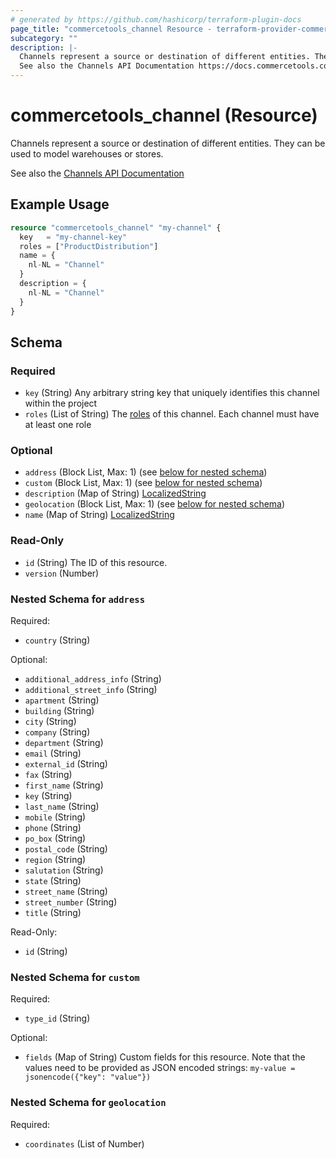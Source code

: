 ```yaml
---
# generated by https://github.com/hashicorp/terraform-plugin-docs
page_title: "commercetools_channel Resource - terraform-provider-commercetools"
subcategory: ""
description: |-
  Channels represent a source or destination of different entities. They can be used to model warehouses or stores.
  See also the Channels API Documentation https://docs.commercetools.com/api/projects/channels
---
```


# commercetools_channel (Resource)

Channels represent a source or destination of different entities. They can be used to model warehouses or stores.

See also the [Channels API Documentation](https://docs.commercetools.com/api/projects/channels)

## Example Usage

```terraform
resource "commercetools_channel" "my-channel" {
  key   = "my-channel-key"
  roles = ["ProductDistribution"]
  name = {
    nl-NL = "Channel"
  }
  description = {
    nl-NL = "Channel"
  }
}
```

<!-- schema generated by tfplugindocs -->
## Schema

### Required

- `key` (String) Any arbitrary string key that uniquely identifies this channel within the project
- `roles` (List of String) The [roles](https://docs.commercetools.com/api/projects/channels#channelroleenum) of this channel. Each channel must have at least one role

### Optional

- `address` (Block List, Max: 1) (see [below for nested schema](#nestedblock--address))
- `custom` (Block List, Max: 1) (see [below for nested schema](#nestedblock--custom))
- `description` (Map of String) [LocalizedString](https://docs.commercetools.com/api/types#localizedstring)
- `geolocation` (Block List, Max: 1) (see [below for nested schema](#nestedblock--geolocation))
- `name` (Map of String) [LocalizedString](https://docs.commercetools.com/api/types#localizedstring)

### Read-Only

- `id` (String) The ID of this resource.
- `version` (Number)

<a id="nestedblock--address"></a>
### Nested Schema for `address`

Required:

- `country` (String)

Optional:

- `additional_address_info` (String)
- `additional_street_info` (String)
- `apartment` (String)
- `building` (String)
- `city` (String)
- `company` (String)
- `department` (String)
- `email` (String)
- `external_id` (String)
- `fax` (String)
- `first_name` (String)
- `key` (String)
- `last_name` (String)
- `mobile` (String)
- `phone` (String)
- `po_box` (String)
- `postal_code` (String)
- `region` (String)
- `salutation` (String)
- `state` (String)
- `street_name` (String)
- `street_number` (String)
- `title` (String)

Read-Only:

- `id` (String)


<a id="nestedblock--custom"></a>
### Nested Schema for `custom`

Required:

- `type_id` (String)

Optional:

- `fields` (Map of String) Custom fields for this resource. Note that the values need to be provided as JSON encoded strings: `my-value = jsonencode({"key": "value"})`


<a id="nestedblock--geolocation"></a>
### Nested Schema for `geolocation`

Required:

- `coordinates` (List of Number)
